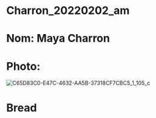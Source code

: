 # Charron_20220202_am
# Nom: Maya Charron
# Photo:
![C65D83C0-E47C-4632-AA5B-37318CF7CBC5_1_105_c](https://user-images.githubusercontent.com/98899145/152188363-8b124bb0-3c7c-42b9-9e35-91b05009fc9c.jpeg)
# Bread
